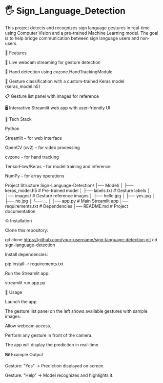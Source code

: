 # 🖐️ Sign_Language_Detection
This project detects and recognizes sign language gestures in real-time using Computer Vision and a pre-trained Machine Learning model. The goal is to help bridge communication between sign language users and non-users.

📌 Features

🎥 Live webcam streaming for gesture detection

🤚 Hand detection using cvzone.HandTrackingModule

🧠 Gesture classification with a custom-trained Keras model (keras_model.h5)

📋 Gesture list panel with images for reference

🖥️ Interactive Streamlit web app with user-friendly UI

🚀 Tech Stack

Python

Streamlit – for web interface

OpenCV (cv2) – for video processing

cvzone – for hand tracking

TensorFlow/Keras – for model training and inference

NumPy – for array operations

Project Structure
Sign-Language-Detection/
│── Model/
│   ├── keras_model.h5        # Pre-trained model
│   ├── labels.txt            # Gesture labels
│
│── images/                   # Gesture reference images
│   ├── hello.jpg
│   ├── yes.jpg
│   ├── no.jpg
│   └── ...
│
│── app.py                    # Main Streamlit app
│── requirements.txt          # Dependencies
│── README.md                 # Project documentation

⚙️ Installation

Clone this repository:

git clone https://github.com/your-username/sign-language-detection.git
cd sign-language-detection


Install dependencies:

pip install -r requirements.txt


Run the Streamlit app:

streamlit run app.py

🎯 Usage

Launch the app.

The gesture list panel on the left shows available gestures with sample images.

Allow webcam access.

Perform any gesture in front of the camera.

The app will display the prediction in real-time.

🖼️ Example Output

Gesture: "Yes" → Prediction displayed on screen.

Gesture: "Help" → Model recognizes and highlights it.
